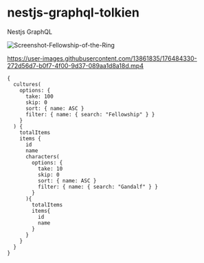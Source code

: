 # nestjs-graphql-tolkien
Nestjs GraphQL

![Screenshot-Fellowship-of-the-Ring](https://user-images.githubusercontent.com/13861835/176483813-f8ba7c96-36d5-4bc7-b1f8-cbcd05d2ca8a.jpg)

https://user-images.githubusercontent.com/13861835/176484330-272d56d7-b0f7-4f00-9d37-089aa1d8a18d.mp4



```
{
  cultures(
    options: {
      take: 100
      skip: 0
      sort: { name: ASC }
      filter: { name: { search: "Fellowship" } }
    }
  ) {
    totalItems
    items {
      id
      name
      characters(
        options: {
          take: 10
          skip: 0
          sort: { name: ASC }
          filter: { name: { search: "Gandalf" } }
        }
      ){
        totalItems
        items{
          id
          name
        }
      }
    }
  }
}

```
